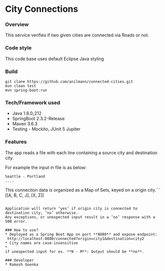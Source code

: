 # City Connections 

### Overview
This service verifies if two given cities are connected via Roads or not.

### Code style
 This code base uses default Eclipse Java styling
 
### Build
```
git clone https://github.com/anilmann/connected-cities.git
mvn clean test
mvn spring-boot:run
``` 
 
### Tech/Framework used
- Java 1.8.0_212
- SpringBoot 2.3.2-Release
- Maven 3.6.3
- Testing - Mockito, JUnit 5 Jupiter
 
### Features
The app reads a file with each line containing a source city and destination city.

For example the input in file is as below:
 ```text
Seattle - Portland
....
```
This connection data is organized as a Map of Sets, keyed on a origin city.```
[[A, B, C, J],
[X, Z]]
```

Application will return ‘yes’ if origin city is connected to destination city, ’no’ otherwise.
Any exceptions, or unexpected input result in a ’no’ response with a 500 error.
 
### How to use?
* Deployed as a Spring Boot App on port **8080** and expose endpoint:
 http://localhost:8080/connected?origin=city1&destination=city2
* City names are case-insensitive
* 
if unexpected input for ex. **N - M**: Output should be **no**.

### Developer
* Rakesh Goenka